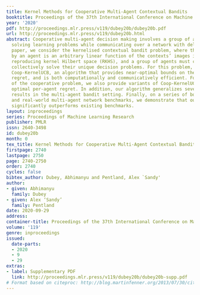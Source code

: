 ```yaml
---
title: Kernel Methods for Cooperative Multi-Agent Contextual Bandits
booktitle: Proceedings of the 37th International Conference on Machine Learning
year: '2020'
pdf: http://proceedings.mlr.press/v119/dubey20b/dubey20b.pdf
url: http://proceedings.mlr.press/v119/dubey20b.html
abstract: Cooperative multi-agent decision making involves a group of agents cooperatively
  solving learning problems while communicating over a network with delays. In this
  paper, we consider the kernelised contextual bandit problem, where the reward obtained
  by an agent is an arbitrary linear function of the contexts’ images in the related
  reproducing kernel Hilbert space (RKHS), and a group of agents must cooperate to
  collectively solve their unique decision problems. For this problem, we propose
  Coop-KernelUCB, an algorithm that provides near-optimal bounds on the per-agent
  regret, and is both computationally and communicatively efficient. For special cases
  of the cooperative problem, we also provide variants of Coop-KernelUCB that provides
  optimal per-agent regret. In addition, our algorithm generalizes several existing
  results in the multi-agent bandit setting. Finally, on a series of both synthetic
  and real-world multi-agent network benchmarks, we demonstrate that our algorithm
  significantly outperforms existing benchmarks.
layout: inproceedings
series: Proceedings of Machine Learning Research
publisher: PMLR
issn: 2640-3498
id: dubey20b
month: 0
tex_title: Kernel Methods for Cooperative Multi-Agent Contextual Bandits
firstpage: 2740
lastpage: 2750
page: 2740-2750
order: 2740
cycles: false
bibtex_author: Dubey, Abhimanyu and Pentland, Alex `Sandy'
author:
- given: Abhimanyu
  family: Dubey
- given: Alex ‘Sandy’
  family: Pentland
date: 2020-09-29
address: 
container-title: Proceedings of the 37th International Conference on Machine Learning
volume: '119'
genre: inproceedings
issued:
  date-parts:
  - 2020
  - 9
  - 29
extras:
- label: Supplementary PDF
  link: http://proceedings.mlr.press/v119/dubey20b/dubey20b-supp.pdf
# Format based on citeproc: http://blog.martinfenner.org/2013/07/30/citeproc-yaml-for-bibliographies/
---
```


